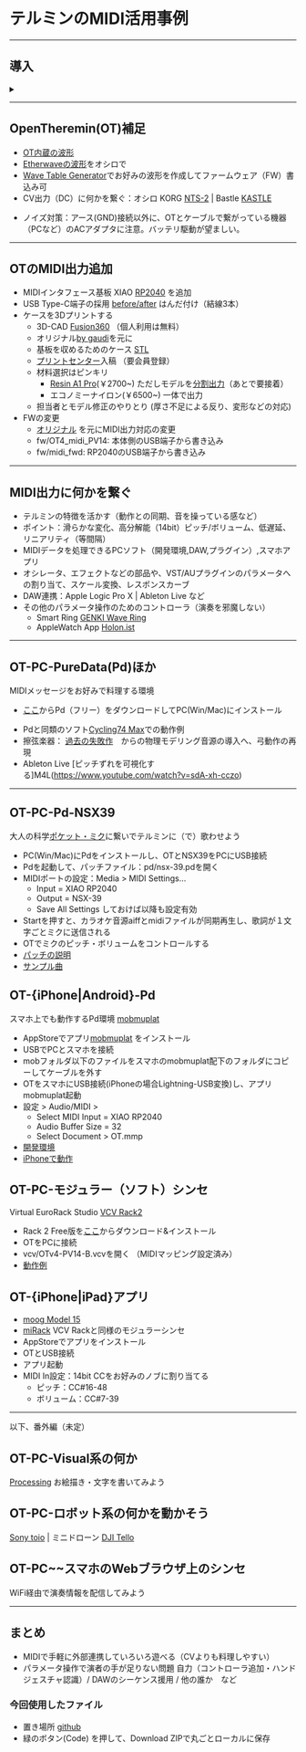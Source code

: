 <!---
marp: true
theme: gaia
footer:"tes"
--->
# テルミンのMIDI活用事例
---
## 導入
<details>
<summary></summary>

- 動機：John Cageのテルミニストdis (1937,[出典](https://archive.org/details/silencelecturesw1961cage/page/4/mode/2up?q=Theremin))
<!--
テルミン博士が真に新しい可能性を持つ楽器を提供したにもかかわらず、
テルミニストはこの楽器を古い楽器のように聴かせることに全力を尽くし、
気持ち悪いほど甘〜いビブラートをかけ、過去の名作を苦労して演奏している。
テルミニスト＝検閲官によって、私たちは新しい音の体験から遮られている。
-->
---

- 狙い：音色やエフェクトの柔軟なコントロール、外部連携、音以外も含めた多様な表現のために

CV出力、MIDI出力を備えた（主な）テルミン

||model|CV out|MIDI out|
|--|--|--|--|
|moog|Claravox Centennial|O  (Pitch,Vol)|O|
|moog|Etherwave (new, Plus)|O   (Pitch,Vol,Gate)|-|
|moog|Theremini|O  (Pitch __or__  Vol)|O|
|**GaudiLabs**|**OpenTheremin**|O  (Pitch,Vol)|△|

今回の話題はClaravox, Thereminiでも適用可（たぶん）
</details>


---
## OpenTheremin(OT)補足
- [OT内蔵の波形](https://twitter.com/hrsm/status/1635980539391016960)
- [Etherwaveの波形](https://twitter.com/hrsm/status/1634918884951363584)をオシロで
- [Wave Table Generator](https://www.gaudi.ch/WaveGenerator/)でお好みの波形を作成してファームウェア（FW）書込み可
- CV出力（DC）に何かを繋ぐ：オシロ KORG [NTS-2](https://www.korg.com/jp/products/dj/nts_2/) | Bastle [KASTLE](https://umbrella-company.jp/bastl-instruments-kastle-v1.5.html) 
<!--LittleBits [SynthKit](https://www.littlebits-jp.com/synth-kit)-->
- ノイズ対策：アース(GND)接続以外に、OTとケーブルで繋がっている機器（PCなど）のACアダプタに注意。バッテリ駆動が望ましい。

---
## OTのMIDI出力追加

- MIDIインタフェース基板 XIAO [RP2040](https://www.switch-science.com/products/7634) を追加
- USB Type-C端子の採用 [before/after](https://twitter.com/hrsm/status/1635315290937638914) はんだ付け（結線3本）
- ケースを3Dプリントする
  - 3D-CAD [Fusion360](https://www.autodesk.co.jp/products/fusion-360/personal) （個人利用は無料）
  - オリジナル[by gaudi](https://www.thingiverse.com/thing:5022371)を元に
  - 基板を収めるためのケース [STL](https://github.com/nomargin/opentheremin-synth/blob/main/case/OTv4midi-case4.stl) 
  - [プリントセンター](https://make.dmm.com/mypage/orders/)入稿 （要会員登録）
  - 材料選択はピンキリ
    - [Resin A1 Pro](https://twitter.com/hrsm/status/1657014608954290177)(￥2700~) ただしモデルを[分割出力](https://twitter.com/hrsm/status/1650527816440762371)（あとで要接着）
    - エコノミーナイロン(￥6500~) 一体で出力
  - 担当者とモデル修正のやりとり (厚さ不足による反り、変形などの対応)
- FWの変更
  - [オリジナル](https://raw.githubusercontent.com/MrDham/OpenTheremin_V3_with_MIDI/master/Quick%20guide%20open%20theremin%20midi.bmp) を元にMIDI出力対応の変更 
  - fw/OT4_midi_PV14: 本体側のUSB端子から書き込み
  - fw/midi_fwd: RP2040のUSB端子から書き込み

---
## MIDI出力に何かを繋ぐ

- テルミンの特徴を活かす（動作との同期、音を操っている感など）
- ポイント：滑らかな変化、高分解能（14bit）ピッチ/ボリューム、低遅延、リニアリティ（等間隔）
- MIDIデータを処理できるPCソフト（開発環境,DAW,プラグイン）,スマホアプリ
- オシレータ、エフェクトなどの部品や、VST/AUプラグインのパラメータへの割り当て、スケール変換、レスポンスカーブ
- DAW連携：Apple Logic Pro X | Ableton Live など
- その他のパラメータ操作のためのコントローラ（演奏を邪魔しない）
  - Smart Ring [GENKI Wave Ring](https://genkiinstruments.com/products/wave) 
  - AppleWatch App [Holon.ist](https://holon.ist/sensors/)

---
## OT-PC-PureData(Pd)ほか
MIDIメッセージをお好みで料理する環境 
- [ここ](https://puredata.info/downloads/pure-data)からPd（フリー）をダウンロードしてPC(Win/Mac)にインストール
<!--| [Cycling'74 Max](https://cycling74.com/products/max) -->
<!-- https://twitter.com/hrsm/status/1434858040449064961 -->
- Pdと同類のソフト[Cycling74 Max](https://twitter.com/hrsm/status/1630948258364411905)での動作例
- 擦弦楽器： [過去の失敗作](https://twitter.com/hrsm/status/1256485884989300736)　からの物理モデリング音源の導入へ、弓動作の再現
- Ableton Live [ピッチずれを可視化する]M4L(https://www.youtube.com/watch?v=sdA-xh-cczo) 
<!-- 両手でpitch haptic feedback-->
<!-- velocityの導入 -->

---
## OT-PC-Pd-NSX39
大人の科学[ポケット・ミク](https://otonanokagaku.net/nsx39/)に繋いでテルミンに（で）歌わせよう　
- PC(Win/Mac)にPdをインストールし、OTとNSX39をPCにUSB接続
- Pdを起動して、パッチファイル：pd/nsx-39.pdを開く
- MIDIポートの設定：Media > MIDI Settings...
  - Input = XIAO RP2040
  - Output = NSX-39
  - Save All Settings しておけば以降も設定有効
- Startを押すと、カラオケ音源aiffとmidiファイルが同期再生し、歌詞が１文字ごとミクに送信される
- OTでミクのピッチ・ボリュームをコントロールする
- [パッチの説明](pd/nsx-39.pdf)
- [サンプル曲](https://youtu.be/P2sz72szwRA)


## OT-{iPhone|Android}-Pd
スマホ上でも動作するPd環境 [mobmuplat](https://danieliglesia.com/mobmuplat/)
- AppStoreでアプリ[mobmuplat](https://apps.apple.com/jp/app/mobmuplat/id597679399) をインストール
- USBでPCとスマホを接続
- mobフォルダ以下のファイルをスマホのmobmuplat配下のフォルダにコピーしてケーブルを外す
- OTをスマホにUSB接続(iPhoneの場合Lightning-USB変換)し、アプリmobmuplat起動
- 設定 > Audio/MIDI >
  - Select MIDI Input = XIAO RP2040 
  - Audio Buffer Size = 32
  - Select Document > OT.mmp
- [開発環境](https://twitter.com/hrsm/status/1639640535337168896)
- [iPhoneで動作](https://twitter.com/hrsm/status/1632759321804279809)

## OT-PC-モジュラー（ソフト）シンセ
Virtual EuroRack Studio [VCV Rack2](https://vcvrack.com/Rack)
- Rack 2 Free版を[ここ](https://vcvrack.com/Rack#get)からダウンロード&インストール
- OTをPCに接続
- vcv/OTv4-PV14-B.vcvを開く （MIDIマッピング設定済み）
- [動作例](https://twitter.com/hrsm/status/1657545338763505664)

## OT-{iPhone|iPad}アプリ
- [moog Model 15](https://apps.apple.com/jp/app/model-15-modular-synthesizer/id1041465860) 
- [miRack](https://apps.apple.com/jp/app/mirack/id1468259834) VCV Rackと同様のモジュラーシンセ
- AppStoreでアプリをインストール
- OTとUSB接続
- アプリ起動
- MIDI In設定：14bit CCをお好みのノブに割り当てる
  - ピッチ：CC#16-48
  - ボリューム：CC#7-39

*** 
以下、番外編（未定）

## OT-PC-Visual系の何か
[Processing](https://processing.org/)
お絵描き・文字を書いてみよう

## OT-PC-ロボット系の何かを動かそう
[Sony toio](https://toio.io/programming/#28) | 
ミニドローン [DJI Tello](https://www.ryzerobotics.com/jp/tello-edu)

## OT-PC~~スマホのWebブラウザ上のシンセ
WiFi経由で演奏情報を配信してみよう

***

## まとめ
- MIDIで手軽に外部連携していろいろ遊べる（CVよりも料理しやすい）
- パラメータ操作で演者の手が足りない問題
自力（コントローラ追加・ハンドジェスチャ認識）/ DAWのシーケンス援用 / 他の誰か　など

### 今回使用したファイル
- 置き場所 [github](https://github.com/nomargin/opentheremin-synth)
- 緑のボタン(Code) を押して、Download ZIPで丸ごとローカルに保存
